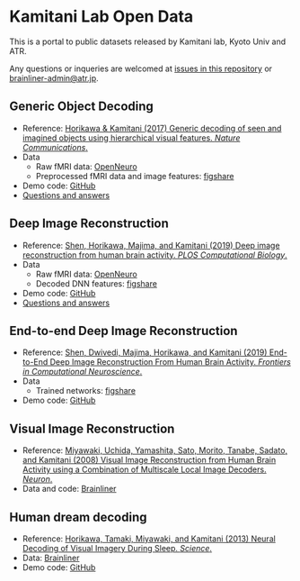 # Kamitani Lab Open Data

This is a portal to public datasets released by Kamitani lab, Kyoto Univ and ATR.

Any questions or inqueries are welcomed at [issues in this repository](https://github.com/KamitaniLab/OpenData/issues) or <brainliner-admin@atr.jp>.

## Generic Object Decoding

- Reference: [Horikawa & Kamitani (2017) Generic decoding of seen and imagined objects using hierarchical visual features. *Nature Communications*.](https://www.nature.com/articles/ncomms15037)
- Data
    - Raw fMRI data: [OpenNeuro](https://openneuro.org/datasets/ds001246)
    - Preprocessed fMRI data and image features: [figshare](https://figshare.com/articles/Generic_Object_Decoding/7387130)
- Demo code: [GitHub](https://github.com/KamitaniLab/GenericObjectDecoding)
- [Questions and answers](god_qa.md)

## Deep Image Reconstruction

- Reference: [Shen, Horikawa, Majima, and Kamitani (2019) Deep image reconstruction from human brain activity. *PLOS Computational Biology*.](http://dx.doi.org/10.1371/journal.pcbi.1006633)
- Data
    - Raw fMRI data: [OpenNeuro](https://openneuro.org/datasets/ds001506)
    - Decoded DNN features: [figshare](https://figshare.com/articles/Deep_Image_Reconstruction/7033577)
- Demo code: [GitHub](https://github.com/KamitaniLab/DeepImageReconstruction)
- [Questions and answers](deeprecon_qa.md)

## End-to-end Deep Image Reconstruction

- Reference: [Shen, Dwivedi, Majima, Horikawa, and Kamitani (2019) End-to-End Deep Image Reconstruction From Human Brain Activity. *Frontiers in Computational Neuroscience*.](https://www.frontiersin.org/articles/10.3389/fncom.2019.00021/full)
- Data
    - Trained networks: [figshare](https://figshare.com/articles/End-to-end_deep_image_reconstruction_from_human_brain_activity/7916144)
- Demo code: [GitHub](https://github.com/KamitaniLab/End2EndDeepImageReconstruction)

## Visual Image Reconstruction

- Reference: [Miyawaki, Uchida, Yamashita, Sato, Morito, Tanabe, Sadato, and Kamitani (2008) Visual Image Reconstruction from Human Brain Activity using a Combination of Multiscale Local Image Decoders. *Neuron*.](https://www.cell.com/neuron/fulltext/S0896-6273(08)00958-6)
- Data and code: [Brainliner](http://brainliner.jp/data/brainliner/Visual_Image_Reconstruction)

## Human dream decoding

- Reference: [Horikawa, Tamaki, Miyawaki, and Kamitani (2013) Neural Decoding of Visual Imagery During Sleep. *Science*.](https://science.sciencemag.org/content/340/6132/639)
- Data: [Brainliner](http://brainliner.jp/data/brainliner/Human_Dream_Decoding)
- Demo code: [GitHub](https://github.com/KamitaniLab/HumanDreamDecoding)
